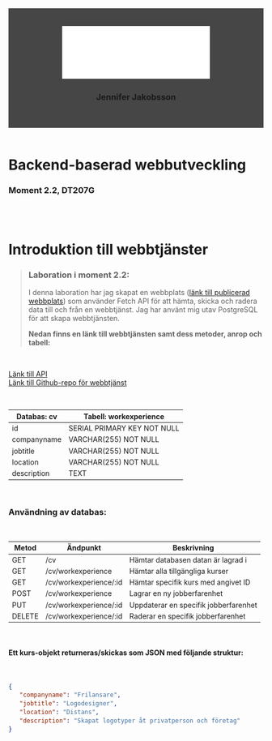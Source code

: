 <div align="center" style="background-color: #464646; padding: 2.5em;">
<img src="src/images/logo_jeja.svg">
<br>

### Jennifer Jakobsson
</div>
<br>

# Backend-baserad webbutveckling
### Moment 2.2, DT207G

<br>
<br>

# Introduktion till webbtjänster

>### Laboration i moment 2.2:
>I denna laboration har jag skapat en webbplats ([länk till publicerad webbplats]()) som använder Fetch API för att hämta, skicka och radera data till och från en webbtjänst. Jag har använt mig utav PostgreSQL för att skapa webbtjänsten. 
>
><b>Nedan finns en länk till webbtjänsten samt dess metoder, anrop och tabell:</b>

<br>

[Länk till API](https://jeja2306-dt207g-moment2-1.onrender.com/cv/workexperience)
<br>
[Länk till Github-repo för webbtjänst](https://github.com/jenniferchristine/jeja2306-dt207g-moment2.1.git)

<br>

| Databas: cv | Tabell: workexperience |
|-----------------|-----------------|
| id | SERIAL PRIMARY KEY NOT NULL |
| companyname | VARCHAR(255) NOT NULL |
| jobtitle | VARCHAR(255) NOT NULL |
| location | VARCHAR(255) NOT NULL |
| description | TEXT |

<br>

### Användning av databas:

<br>

| Metod | Ändpunkt | Beskrivning |
|-----------------|-----------------|-----------------|
| GET | /cv | Hämtar databasen datan är lagrad i |
| GET | /cv/workexperience | Hämtar alla tillgängliga kurser |
| GET | /cv/workexperience/:id | Hämtar specifik kurs med angivet ID |
| POST | /cv/workexperience | Lagrar en ny jobberfarenhet |
| PUT | /cv/workexperience/:id | Uppdaterar en specifik jobberfarenhet |
| DELETE | /cv/workexperience/:id | Raderar en specifik jobberfarenhet |

<br>

#### Ett kurs-objekt returneras/skickas som JSON med följande struktur:

<br>

```json
{
   "companyname": "Frilansare",
   "jobtitle": "Logodesigner",
   "location": "Distans",
   "description": "Skapat logotyper åt privatperson och företag"
}
```